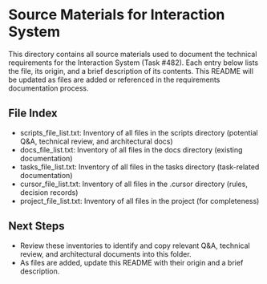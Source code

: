 # Source Materials for Interaction System

This directory contains all source materials used to document the technical requirements for the Interaction System (Task #482). Each entry below lists the file, its origin, and a brief description of its contents. This README will be updated as files are added or referenced in the requirements documentation process.

## File Index

- scripts_file_list.txt: Inventory of all files in the scripts directory (potential Q&A, technical review, and architectural docs)
- docs_file_list.txt: Inventory of all files in the docs directory (existing documentation)
- tasks_file_list.txt: Inventory of all files in the tasks directory (task-related documentation)
- cursor_file_list.txt: Inventory of all files in the .cursor directory (rules, decision records)
- project_file_list.txt: Inventory of all files in the project (for completeness)

## Next Steps
- Review these inventories to identify and copy relevant Q&A, technical review, and architectural documents into this folder.
- As files are added, update this README with their origin and a brief description.

